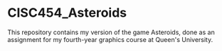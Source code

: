 # CISC454_Asteroids
This repository contains my version of the game Asteroids, done as an assignment for my fourth-year graphics course at Queen's University.
